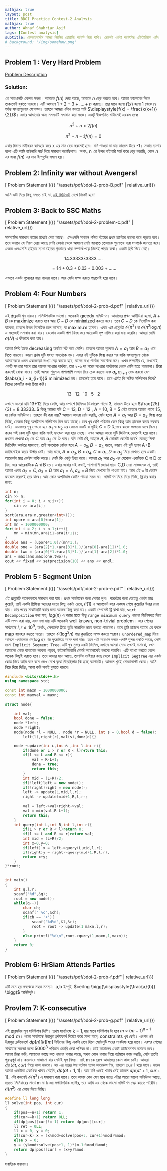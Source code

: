 ```yaml
---
mathjax: true
layout: post
title: BDOI Practice Contest-2 Analysis
mathjax: true
author: Ahnaf Shahriar Asif
tags: [Contest analysis]
subtitle: কোডফোর্সেসে আমরা নিয়মিত প্রোগ্রামিং কন্টেস্ট নিয়ে থাকি। এরকমই একটা কন্টেস্টের এডিটোরিয়াল এটি। codeforces এর BDOI Practice Group থেকে কন্টেস্টি দেখে নাও। কন্টেস্টের টাইটলে "BDOI Practice Contest-2"। কন্টেস্টটি দেখে নাও। তারপর এডিটোরিয়াল দেখা শুরু করা যাক।  
# background: '/img/somehow.png'
---
```


## Problem 1 : Very Hard Problem

[Problem Description](/html-statements/Statements.html)

### Solution:

এর সমাধানটি একদম সহজ। আমাকে $f(n)$ দেয়া আছে, আমাকে $n$ বেড় করতে হবে। আমরা ফাংশনের দিকে তাকালেই বুঝতে পারবো। এটি আসলে $1+2+3+....+n$ করছে। তার মানে হলো $f(x)$ হলো 1 থেকে n পর্যন্ত সংখ্যাগুলোর যোগফল। তাহলে আমরা এটাও বলতে পারি $\displaystyle{f(x) = \frac{x(x+1)}{2}}$। এবার আমাদোর জন্য সমস্যাটি সমাধান করা সহজ। একটু বীজগনিত খাটালেই এরকম হবেঃ 

$$n^2 + n = 2f(n)$$

$$n^2 + n -2f(n) = 0$$

এবার দ্বিঘাত সমীকরন ব্যাবহার করে x এর মান বেড় করলেই হবে। যদি পাওয়া না যায় তাহলে উত্তর -1। মজার ব্যাপার হলো এটি আমি বাইনারি সার্চ দিয়ে সমাধান করেছিলাম। অর্থাৎ, n এর উপর বাইনারি সার্চ করে বেড় করেছি, কোন $n$ এর জন্য $f(n)$ এর মান ইনপুটের সমান হয়। 

## Problem 2: Infinity war without Avengers!

<!-- [Problem Description](https://codeforces.com/group/wUWXh1K7Gk/contest/253497/problem/B) -->
[ Problem Statement ]({{ "/assets/pdf/bdoi-2-prob-B.pdf" | relative_url}}) 

আমি এটা নিয়ে কিছু বলতে চাই না, [এই ভিডিওটা](https://www.youtube.com/watch?v=pwpOC1dph6U&t=4s) দেখে নিলেই হবে!

## Problem 3: Back to SSC Maths

<!-- [Problem Description](https://codeforces.com/group/wUWXh1K7Gk/contest/253497/problem/C) -->
[ Problem Statement ]({{ "/assets/pdf/bdoi-2-problem-c.pdf" | relative_url}}) 

সমস্যাটির সমাধান নামের মধ্যেই দেয়া আছে। এসএসসি সাধারন গনিত বইয়ের প্রথম চ্যাপ্টার ভালো করে পড়তে হবে। তবে ওখানে যে নিয়ম দেয়া আছে সেটা কোথা থেকে আসলো সেটা জানতে তোমাকে গুনোত্তর ধারা সম্পর্কে জানতে হবে। এজন্য এসএসসি হাইয়ার ম্যাথ বইয়ের গুনোত্তর ধারা সম্পর্কে পড়ে নিলেই পারার কথা। একটা হিন্ট দিয়ে দেই। 

$$14.3333333333.....$$

$$= 14+0.3+0.03+0.003+......$$

এভাবে একটা গুনোত্তর ধারা পাওয়া যাবে। আর সেটা সল্ভ করতে পারলেই হয়ে যাবে। 

## Problem 4: Four Numbers

<!-- [Problem Description](https://codeforces.com/group/wUWXh1K7Gk/contest/253497/problem/D) -->
[ Problem Statement ]({{ "/assets/pdf/bdoi-2-prob-d.pdf" | relative_url}}) 

এই প্রব্লেমটা খুব দারুন। সলিউশনটাও ভালো। অনেকটা greedy সলিউশন। আমাদের প্রথম আইডিয়া হলো, $A+B$ কে maximize করতে হবে আর $C-D$ কে minimized করতে হবে। তবে $C-D$ কে নিগেটিভ করা যাবেনা, তাহলে উত্তর নিগেটিভ চলে আসবে, যা maximum হবেনা। এবার এই প্রব্লেমটা $\mathcal O(n^2)$ বা $\mathcal O(n^2  \log n)$ এ সহজেই সমাধান করা যায়। যেকোন একটা পাশ ফিক্স করে আরেকটা লুপ চালিয়ে করা যায় আরকি। আমরা দেখি $\mathcal O(N)$ এ কীভাবে করা যায়। 

আমরা লিস্ট টাকে decreasing অর্ডারে সর্ট করে ফেলি। তাহলে আমরা শুরুতে $A = a_1$ আর $B = a_2$ ধরে নিতে পারবো। কারন প্রথম দুটি সংখ্যা সবথেকে বড়। এবার এই দুটিকে ফিক্স করার পর বাকি সংখ্যাগুলো থেকে আমাদেরকে এমন একজোড়া সংখ্যা বেড় করতে হবে, যাদের মধ্যে পার্থক্য সবথেকে কম। এখন লক্ষ্যনীয় যে, কখনোই একটি সংখ্যার সাথে তার পাশের সংখ্যার পার্থক্য, তার ২-৩ ঘর পরের সংখ্যার পার্থক্যের থেকে বেশি হতে পারবেনা। চিন্তা করলেই বোঝা যাবে। তাই আমরা শুধুমাত্র পাশাপাশি সংখ্যা নিয়ে চেক করবো এবং $a_i,a_{i+1}$ বেড় করবো যেন $\abs{a_i - a_{i+1}}$ minimized হয়। তাহলেই হয়ে যাবে। তবে এটাই কি সঠিক সলিউশন দিবে? নিচের কেসটির কথা চিন্তা করি। 

$$13 \ \ \ 12 \ \ \ 10 \ \ \ 5 \ \ \ 2$$

এখানে আমরা যদি 13+12 নিয়ে ফেলি, আর ওপাশে মিনিমাম ডিফারেন্স পাবো 3, তাহলে উত্তর হবে $\frac{25}{3} = 8.33333..$ কিন্তু আমরা যদি C = 13, D = 12 , A = 10, B = 5 নেই তাহলে আমরা পাবো 15, যা বেটার সলিউশন। তাহলে কী করা যায়? আসলে আমরা যেটা করছি, সেটা হলো $A = a_1$ আর $B = a_2$ ফিক্স করে দিচ্ছি, যেজন্য কিছু অপটিমাল সলিউশন মিস হয়ে যাচ্ছে। তবে খুব বেশি পরিমান কেস কিন্তু আর হ্যান্ডেল করার দরকার নেই। আমাদের শুধু দেখতে হবে $a_1$ বা $a_2$ এর কোনো একটি বা দুটিই C বা D হিসেবে কাজে লাগানো যাবে কিনা। কারন ওই কেস দুটি ছাড়া বাকি সবই হ্যান্ডেল করা হয়ে গেছে। এখন আমরা আরো দুটি জিনিসহ দেখলেই হয়ে যাবে। প্রথমত দেখবো $a_1$ কে C আর $a_2$ কে D ধরে। যদি সেটা ধরি, তাহলে $A,B$ কোনটা কোনটা হবে? যেহেতু লিস্ট ডিক্রিসিং অর্ডারে সাজানো, তাই সবথেকে বেটার হবে $A = a_3, B = a_4$ ধরলে, কারন এই দুটি ছাড়া A+B ম্যাক্সিমাইজ করার উপায় নেই। তার মানে, $A = a_3 , B = a_4 , C = a_1 , D = a_2$ নিয়ে দেখতে হবে একটা। আরেকটা মাত্র কেইস বাকি আছে। সেটি কি একটু চিন্তা করো। আমরা $a_1$ আর  $a_2$ এর যেকোন একটিকে C বা D তে দিব, আর আরেকটিকে A বা B তে। এবার আবার ওই কথাই, পাশাপাশি জোড়া ছাড়া C,D দেয়া লাভজনক না, তাই আমরা এবার $a_2 = C ,  a_3 = D$ আর $a_1 = A , a_4 = B$ নিয়ে দেখবো কি পাওয়া যায়। আর এই ৩ টা কেইস হ্যান্ডেল করলেই হয়ে যাবে। আর কোন অপটিমাল কেইস পাওয়া সম্ভব না। সলিউশন নিচে দিয়ে দিচ্ছি, ক্লিয়ার করার জন্য: 

```c++
int n;
cin >> n;
for(int i = 0; i < n;i++){
    cin >> ara[i];
}
sort(ara,ara+n,greater<int>());
int upore = ara[0]+ara[1];
int mn = 1000000000;
for(int i = 2; i < n-1;i++){
    mn = min(mn,ara[i]-ara[i+1]);
}
double ans = (upore*1.0)/(mn*1.);
double one = (ara[2]*1.+ara[3]*1.)/(ara[0]-ara[1])*1.0;
double two = (ara[0]*1.+ara[3]*1.)/(ara[1]-ara[2])*1.0;
ans = max(ans,max(one,two));
cout << fixed << setprecision(10) << ans << endl;
```

## Problem 5 : Segment Union
<!-- [Problem Description](...)
 -->
[ Problem Statement ]({{ "/assets/pdf/bdoi-2-prob-e.pdf" | relative_url}}) 

এই প্রব্লেমটি অনেকভাবে সমাধান করা যায়। প্রথম সাবটাস্কের জন্য সোজা লুপ। পরেরটার জন্য যেহেতু একটা মাত্র কুয়েরি, তাই একটা প্রিফিক্স অ্যারের মতো কিছু একটা রেখে, $\mathcal O(1)$ এ আাপডেট করে একদম শেষে কুয়েরির উত্তর দেয়া যায়। তার পরের সাবটাস্কটি করার জন্য অনেক কিছু করা যায়। একটা সেগমেন্ট ট্রি রাখা যায়, `sqrt Decomposition` করা যায়, $log(n)$ এ করার মতো কিছু `range minimum query` ধরনের জিনিসপত্র দিয়ে এটি সল্ভ করা যায়, এবং বলা যায় এটি অনেকটা well known, non-trivial problem। আর শেষের সাবটাস্কে $l,r \leq 10^9$, অর্থাৎ, সেগমেন্ট ট্রিতে তুমি স্বাভাবিক ভাবে করতে পারবেনা। তবে তুমি চাইলে অ্যারে এর বদলে map ব্যাবহার করতে পারো। তাহলে $\mathcal O(\log^2 n)$ পার কুয়েরিতে সল্ভ করতে পারবে। `unordered_map` দিয়ে আসলে এভারেজে $\mathcal O(\log n)$ পার কুয়েরিতে সল্ভ করা যায়। তবে এটা সমাধান করার একটি সুন্দর পদ্ধতি আছে, সেটা হলো `Implicit Segment Tree`. এটি খুব সুন্দর একটা জিনিস, এখানে আমরা নোড তখনই বানাবো, যখন আমাদের নোড বানানোর দরকার পড়বে, ডাইনামিক্যালি মেমরি অ্যালোকেট করবো আরকি। এটি ব্যাখ্যা করতে গেলে অনেক কিছুই করতে হবে। তবে আমার মনে আছে, তাসমিম ভাইয়ার কাছ থেকে `Implicit Segtree` এর একটা কোড নিয়ে আমি বসে বসে দেখে দেখে বুঝে গিয়েছিলাম কি হচ্ছে ব্যাপারটা। আসলে খুবই সোজাসাপ্টা কোড। আমি নিচে দিয়ে দিচ্ছি, আশা করি সবাই বুঝতে পারবে।  

```c++
#include <bits/stdc++.h>
using namespace std;
 
const int maxn = 1000000006;
const int maxval = maxn;
 
struct node{
 
	int val;
	bool done = false;
	node *left;
	node *right;
	node(node *l = NULL , node *r = NULL, int s = 0,bool d = false):
		left(l),right(r),val(s),done(d){}
	
	node *update(int L,int R ,int l,int r){
		if(done or L > r or R < l)return this;
		if(l <= L and R <= r){
			val = R-L+1;
			done = true;
			return this;
		}
		int mid = (L+R)/2;
		if(!left)left = new node();
		if(!right)right = new node();
		left -> update(L,mid,l,r);
		right -> update(mid+1,R,l,r);
 
		val = left->val+right->val;
		val = min(val,R-L+1);
		return this; 
	}
	int query(int L,int R,int l,int r){
		if(L > r or R < l)return 0;
		if(l <= L and R <= r)return val;
		int mid = (L+R)/2;
		int x=0,y=0;
		if(left) x = left->query(L,mid,l,r);
		if(right)y = right->query(mid+1,R,l,r);
		return x+y;
	}
}*root;
 
 
int main()
{
	int q,l,r;
	scanf("%d",&q);
	root = new node();
	while(q--){
		char ch;
		scanf(" %c",&ch);
		if(ch == '+'){
			scanf("%d%d",&l,&r);
			root = root -> update(1,maxn,l,r);
		}
		else printf("%d\n",root->query(1,maxn,1,maxn));
	}
	return 0;
}
```

## Problem 6: HrSiam Attends Parties
[ Problem Statement ]({{ "/assets/pdf/bdoi-2-prob-f.pdf" | relative_url}}) 

এটি মনে হয় সবথেকে সহজ সমস্যা। a,b ইনপুট, $ceiling \bigg(\displaystyle{\frac{a}{b}} \bigg)$ আউটপুট। 

## Provlem 7: K-consecutive
[ Problem Statement ]({{ "/assets/pdf/bdoi-2-prob-g.pdf" | relative_url}}) 

এই প্রব্লেমটার মূল সলিউশন ডিপি। প্রথম সাবটাস্কে k = 1, যার মানে সলিউশন টা হবে $m \times (m-1)^{n-1} \mod m$। পরের সাবটাস্কে উরাধুরা ব্রুটফোর্স দিয়েই করে ফেলা যাবে, constraints খুব ছোট। এরপর ওই উরাধুরা ব্রুটফোর্সে $dp[ n ] [ k ] [m ]$ টাইপের কিছু একটা রেখে দিলে মোটামুটি পরের সাবটাস্ক হয়ে যাবে। এরপর শেষের সাবটাস্কে সমস্যা হলো $5000^3$ পরিমান মেমরি নেয়া পসিবল না। তাই আমাদের একটা ডাইমেনশন কমাতে হবে। আমরা চিন্তা করি, আমাদের কাছে কত ধরনের খাবার আছে, অথবা কোন খাবার নিয়ে বর্তমানে কাজ করছি, সেটা ততটা গুরুত্বপূর্ন না। কতভাবে সাজানো যায় সেটাই মূল বিষয়। তাই m কে রেখে আমাদের কোন কাজ নেই। আমরা $dp(at,cur)$ নিয়ে কাজ করবো। হয় এর পরের টায় বর্তমান ছাড়া আরেকটা নিব, তাহলে cur 1 হয়ে যাবে। কারন আমরা একটানা একাধিক খাবার নেইনি, $dp(at+1,1)$। আর যদি একই খাবার নেই তাহলে $dp(at+1,cur+1)$. এটা করলেই $\mathcal O(n^2)$ এ সমাধান করা যাবে। তবে আমার কেন যেন মনে হচ্ছে এটার আরো ভালো সলিউশন আছে, হয়তো লিনিয়ারের সাথে m বা k এর লগারিদমিক ফ্যাক্টর, তবে আমি এর থেকে ভালো সলিউশন বেড় করতে পারিনি। $\mathcal O(n^2)$ এর কোড দিয়ে দিচ্ছি।
```c++
#define ll long long 
ll solve(int pos, int cur)
{
    if(pos==n+1) return 1;
    if(cur==k+1) return 0LL;
    if(dp[pos][cur]!=-1) return dp[pos][cur];
    ll ret = 0LL;
    ll x = 0, y = 0;
    if(cur<k) x = (x%mod+solve(pos+1, cur+1)%mod)%mod;
    else x = 0;
    y = (y%mod+solve(pos+1, 1)*(m-1)%mod)%mod;
    return dp[pos][cur] = (x+y)%mod;
}
```

 সবাইকে ধন্যবাদ। 